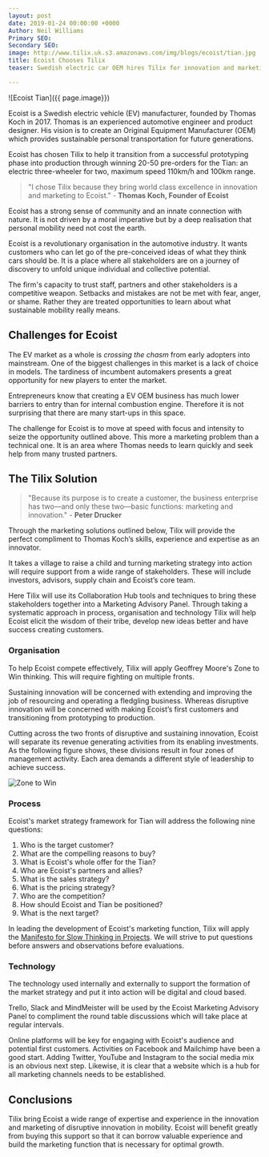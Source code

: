 ```yaml
---
layout: post
date: 2019-01-24 00:00:00 +0000
Author: Neil Williams
Primary SEO: 
Secondary SEO: 
image: http://www.tilix.uk.s3.amazonaws.com/img/blogs/ecoist/tian.jpg
title: Ecoist Chooses Tilix
teaser: Swedish electric car OEM hires Tilix for innovation and marketing support.

---
```

![Ecoist Tian]({{ page.image}})

Ecoist is a Swedish electric vehicle (EV) manufacturer, founded by Thomas Koch in 2017. Thomas is an experienced automotive engineer and product designer. His vision is to create an Original Equipment Manufacturer (OEM) which provides sustainable personal transportation for future generations.

Ecoist has chosen Tilix to help it transition from a successful prototyping phase into production through winning 20-50 pre-orders for the Tian: an electric three-wheeler for two, maximum speed 110km/h and 100km range.

> "I chose Tilix because they bring world class excellence in innovation and marketing to Ecoist.” - **Thomas Koch, Founder of Ecoist**

Ecoist has a strong sense of community and an innate connection with nature. It is not driven by a moral imperative but by a deep realisation that personal mobility need not cost the earth.

Ecoist is a revolutionary organisation in the automotive industry. It wants customers who can let go of the pre-conceived ideas of what they think cars should be. It is a place where all stakeholders are on a journey of discovery to unfold unique individual and collective potential.

The firm's capacity to trust staff, partners and other stakeholders is a competitive weapon. Setbacks and mistakes are not be met with fear, anger, or shame. Rather they are treated opportunities to learn about what sustainable mobility really means.

## Challenges for Ecoist

The EV market as a whole is _crossing the chasm_ from early adopters into mainstream. One of the biggest challenges in this market is a lack of choice in models. The tardiness of incumbent automakers presents a great opportunity for new players to enter the market.

Entrepreneurs know that creating a EV OEM business has much lower barriers to entry than for internal combustion engine. Therefore it is not surprising that there are many start-ups in this space.

The challenge for Ecoist is to move at speed with focus and intensity to seize the opportunity outlined above. This more a marketing problem than a technical one. It is an area where Thomas needs to learn quickly and seek help from many trusted partners.

## The Tilix Solution

> "Because its purpose is to create a customer, the business enterprise has two—and only these two—basic functions: marketing and innovation." - **Peter Drucker**

Through the marketing solutions outlined below, Tilix will provide the perfect compliment to Thomas Koch’s skills, experience and expertise as an innovator.

It takes a village to raise a child and turning marketing strategy into action will require support from a wide range of stakeholders. These will include investors, advisors, supply chain and Ecoist’s core team.

Here Tilix will use its Collaboration Hub tools and techniques to bring these stakeholders together into a Marketing Advisory Panel. Through taking a systematic approach in process, organisation and technology Tilix will help Ecoist elicit the wisdom of their tribe, develop new ideas better and have success creating customers.

### Organisation

To help Ecoist compete effectively, Tilix will apply Geoffrey Moore's Zone to Win thinking. This will require fighting on multiple fronts.

Sustaining innovation will be concerned with extending and improving the job of resourcing and operating a fledgling business. Whereas disruptive innovation will be concerned with making Ecoist’s first customers and transitioning from prototyping to production.

Cutting across the two fronts of disruptive and sustaining innovation, Ecoist will separate its revenue generating activities from its enabling investments. As the following figure shows, these divisions result in four zones of management activity. Each area demands a different style of leadership to achieve success.

![Zone to Win](http://www.tilix.uk.s3.amazonaws.com/img/zone-to-win.png)

### Process

Ecoist's market strategy framework for Tian will address the following nine questions:

1. Who is the target customer?
2. What are the compelling reasons to buy?
3. What is Ecoist's whole offer for the Tian?
4. Who are Ecoist's partners and allies?
5. What is the sales strategy?
6. What is the pricing strategy?
7. Who are the competition?
8. How should Ecoist and Tian be positioned?
9. What is the next target?

In leading the development of Ecoist's marketing function, Tilix will apply the [Manifesto for Slow Thinking in Projects](http://overthefence.com.de/manifesto). We will strive to put questions before answers and observations before evaluations.

### Technology

The technology used internally and externally to support the formation of the market strategy and put it into action will be digital and cloud based.

Trello, Slack and MindMeister will be used by the Ecoist Marketing Advisory Panel to compliment the round table discussions which will take place at regular intervals.

Online platforms will be key for engaging with Ecoist's audience and potential first customers. Activities on Facebook and Mailchimp have been a good start. Adding Twitter, YouTube and Instagram to the social media mix is an obvious next step. Likewise, it is clear that a website which is a hub for all marketing channels needs to be established.

## Conclusions

Tilix bring Ecoist a wide range of expertise and experience in the innovation and marketing of disruptive innovation in mobility. Ecoist will benefit greatly from buying this support so that it can borrow valuable experience and build the marketing function that is necessary for optimal growth.